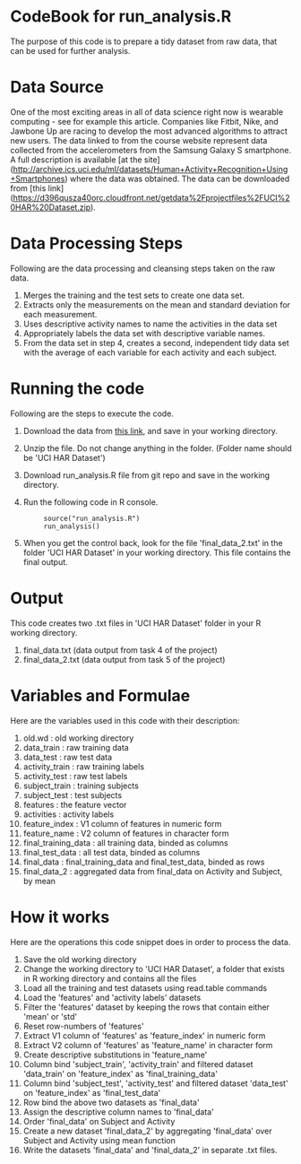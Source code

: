 # CodeBook for run_analysis.R
The purpose of this code is to prepare a tidy dataset from raw data, that can be used for further analysis.
# Data Source
One of the most exciting areas in all of data science right now is wearable computing - see for example this article. 
Companies like Fitbit, Nike, and Jawbone Up are racing to develop the most advanced algorithms to attract new users. 
The data linked to from the course website represent data collected from the accelerometers from the Samsung Galaxy S 
smartphone. A full description is available [at the site] (http://archive.ics.uci.edu/ml/datasets/Human+Activity+Recognition+Using+Smartphones) where the data was obtained.
The data can be downloaded from [this link] (https://d396qusza40orc.cloudfront.net/getdata%2Fprojectfiles%2FUCI%20HAR%20Dataset.zip).
# Data Processing Steps
Following are the data processing and cleansing steps taken on the raw data.

1. Merges the training and the test sets to create one data set.
2. Extracts only the measurements on the mean and standard deviation for each measurement. 
3. Uses descriptive activity names to name the activities in the data set
4. Appropriately labels the data set with descriptive variable names. 
5. From the data set in step 4, creates a second, independent tidy data set with the average of each variable for each activity and each subject.

# Running the code
Following are the steps to execute the code.

1. Download the data from [this link](https://d396qusza40orc.cloudfront.net/getdata%2Fprojectfiles%2FUCI%20HAR%20Dataset.zip ), and save in your working directory.
2. Unzip the file. Do not change anything in the folder. (Folder name should be 'UCI HAR Dataset')
3. Download run_analysis.R file from git repo and save in the working directory.
4. Run the following code in R console.
            
            source("run_analysis.R")
            run_analysis()

5. When you get the control back, look for the file 'final_data_2.txt' in the folder 'UCI HAR Dataset' in your working directory. This file contains the final output.

# Output
This code creates two .txt files in 'UCI HAR Dataset' folder in your R working directory.

1. final_data.txt (data output from task 4 of the project)
2. final_data_2.txt (data output from task 5 of the project)

# Variables and Formulae
Here are the variables used in this code with their description:

1. old.wd : old working directory
2. data_train : raw training data
3. data_test : raw test data
4. activity_train : raw training labels
5. activity_test : raw test labels
6. subject_train : training subjects
7. subject_test : test subjects
8. features : the feature vector
9. activities : activity labels
10. feature_index : V1 column of features in numeric form
11. feature_name : V2 column of features in character form
12. final_training_data : all training data, binded as columns
13. final_test_data : all test data, binded as columns
14. final_data : final_training_data and final_test_data, binded as rows
15. final_data_2 : aggregated data from final_data on Activity and Subject, by mean

# How it works
Here are the operations this code snippet does in order to process the data.

1. Save the old working directory
2. Change the working directory to 'UCI HAR Dataset', a folder that exists in R working directory and contains all the files
3. Load all the training and test datasets using read.table commands
4. Load the 'features' and 'activity labels' datasets
5. Filter the 'features' dataset by keeping the rows that contain either 'mean' or 'std'
6. Reset row-numbers of 'features'
7. Extract V1 column of 'features' as 'feature_index' in numeric form
8. Extract V2 column of 'features' as 'feature_name' in character form
9. Create descriptive substitutions in 'feature_name'
10. Column bind 'subject_train', 'activity_train' and filtered dataset 'data_train' on 'feature_index' as 'final_training_data'
11. Column bind 'subject_test', 'activity_test' and filtered dataset 'data_test' on 'feature_index' as 'final_test_data'
12. Row bind the above two datasets as 'final_data'
13. Assign the descriptive column names to 'final_data'
14. Order 'final_data' on Subject and Activity
15. Create a new dataset 'final_data_2' by aggregating 'final_data' over Subject and Activity using mean function
16. Write the datasets 'final_data' and 'final_data_2' in separate .txt files.
